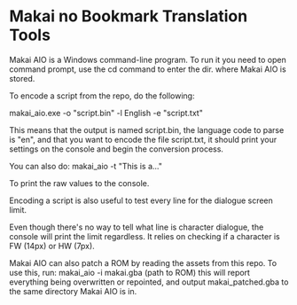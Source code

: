 # Makai no Bookmark Translation Tools

Makai AIO is a Windows command-line program.
To run it you need to open command prompt, use the cd command to enter the dir. where Makai AIO is stored.


To encode a script from the repo, do the following:

makai_aio.exe -o "script.bin" -l English -e "script.txt"

This means that the output is named script.bin, the language code to parse is "en", and that you want to encode the file script.txt, it should print your settings on the console and begin the conversion process.

You can also do: makai_aio -t "This is a..."

To print the raw values to the console.


Encoding a script is also useful to test every line for the dialogue screen limit.

Even though there's no way to tell what line is character dialogue, the console will print the limit regardless.
It relies on checking if a character is FW (14px) or HW (7px).


Makai AIO can also patch a ROM by reading the assets from this repo.
To use this, run: makai_aio -i makai.gba (path to ROM) this will report everything being overwritten or repointed,
and output makai_patched.gba to the same directory Makai AIO is in.
